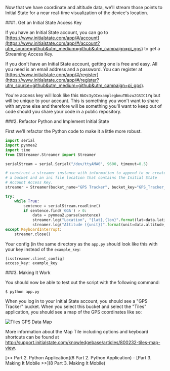 Now that we have coordinate and altitude data, we'll stream those points to Initial State for a near real-time visualization of the device's location.

###1. Get an Initial State Access Key

If you have an Initial State account, you can go to [https://www.initialstate.com/app/#/account](https://www.initialstate.com/app/#/account?utm_source=github&utm_medium=github&utm_campaign=pi_gps) to get a Streaming Access Key.

If you don't have an Initial State account, getting one is free and easy. All you need is an email address and a password. You can register at [https://www.initialstate.com/app/#/register](https://www.initialstate.com/app/#/register?utm_source=github&utm_medium=github&utm_campaign=pi_gps).

You're access key will look like this `BbDc3yOCexamplegbmuTBbzu2GSIC1Yq` but will be unique to your account. This is something you won't want to share with anyone else and therefore will be something you'll want to keep out of code should you share your code in a public repository.

###2. Refactor Python and Implement Initial State

First we'll refactor the Python code to make it a little more robust.

```python
import serial
import pynmea2
import time
from ISStreamer.Streamer import Streamer

serialStream = serial.Serial("/dev/ttyAMA0", 9600, timeout=0.5)

# construct a streamer instance with information to append to or create 
# a bucket and an ini file location that contains the Initial State 
# Account Access Key.
streamer = Streamer(bucket_name="GPS Tracker", bucket_key="GPS_Tracker_20151126", ini_file_location="./isstreamer.ini")

try:
	while True:
		sentence = serialStream.readline()
		if sentence.find('GGA') > 0:
			data = pynmea2.parse(sentence)
			streamer.log("Location", "{lat},{lon}".format(lat=data.latitude,lon=data.longitude))
			streamer.log("Altitude ({unit})".format(unit=data.altitude_units), data.altitude)
except KeyboardInterrupt:
	streamer.close()
```

Your config (in the same directory as the `app.py` should look like this with your key instead of the `example_key`:

```
[isstreamer.client_config]
access_key: example_key
```

###3. Making It Work

You should now be able to test out the script with the following command:

```
$ python app.py
```

When you log in to your Initial State account, you should see a "GPS Tracker" bucket. When you select this bucket and select the "Tiles" application, you should see a map of the GPS coordinates like so:

![Tiles GPS Data Map](https://initialstate.uservoice.com/assets/92868165/MapDrawPath.gif)

More information about the Map Tile including options and keyboard shortcuts can be found at http://support.initialstate.com/knowledgebase/articles/800232-tiles-map-view.

[<< Part 2. Python Application](6 Part 2. Python Application) - [Part 3. Making It Mobile >>](8 Part 3. Making It Mobile)